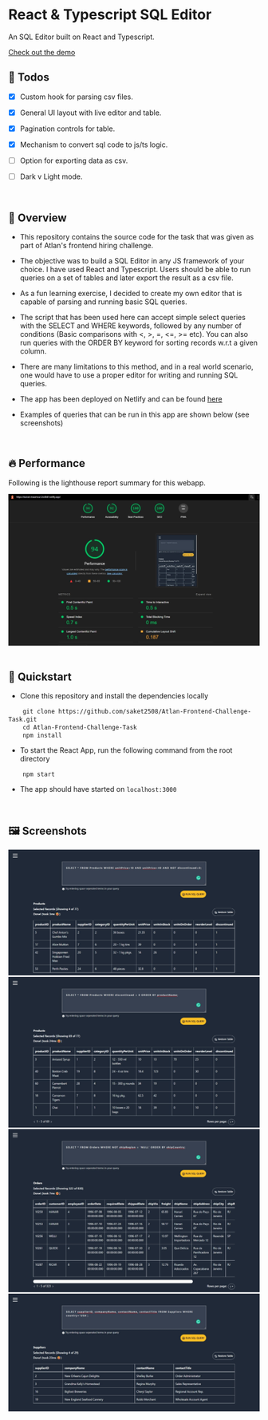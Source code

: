 # React & Typescript SQL Editor

An SQL Editor built on React and Typescript.

[Check out the demo](https://dulcet-maamoul-2cd9df.netlify.app/)

## 📝 Todos

- [x] Custom hook for parsing csv files.

- [x] General UI layout with live editor and table.

- [x] Pagination controls for table.

- [x] Mechanism to convert sql code to js/ts logic.

- [ ] Option for exporting data as csv.

- [ ] Dark v Light mode.

<br>

## 📓 Overview

- This repository contains the source code for the task that was given as part of Atlan's frontend hiring challenge.

- The objective was to build a SQL Editor in any JS framework of your choice. I have used React and Typescript. Users should be able to run queries on a set of tables and later export the result as a csv file. 

- As a fun learning exercise, I decided to create my own editor that is capable of parsing and running basic SQL queries.

- The script that has been used here can accept simple select queries with the SELECT and WHERE keywords, followed by any number of conditions (Basic comparisons with <, >, =, <=, >= etc). You can also run queries with the ORDER BY keyword for sorting records w.r.t a given column. 

- There are many limitations to this method, and in a real world scenario, one would have to use a proper editor for writing and running SQL queries.

- The app has been deployed on Netlify and can be found [here](https://dulcet-maamoul-2cd9df.netlify.app/)

- Examples of queries that can be run in this app are shown below (see screenshots)

<br>

## 🔥 Performance

Following is the lighthouse report summary for this webapp.

<img src="src/screenshots/lighthouse_report.jpeg"/>
<br/> 

<br>

## 🎯 Quickstart

- Clone this repository and install the dependencies locally
```
    git clone https://github.com/saket2508/Atlan-Frontend-Challenge-Task.git
    cd Atlan-Frontend-Challenge-Task
    npm install
```

- To start the React App, run the following command from the root directory
```
    npm start
```

- The app should have started on `localhost:3000`

<br>

## 🖼️ Screenshots

<img src="src/screenshots/query_1.jpeg"/>
<br> 

<img src="src/screenshots/query_2.jpeg"/>
<br>

<img src="src/screenshots/query_3.jpeg"/>
<br>

<img src="src/screenshots/query_4.jpeg"/>
<br>

